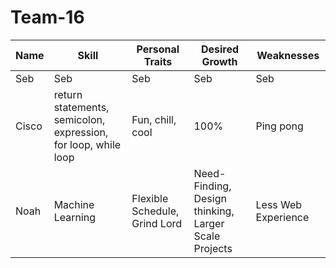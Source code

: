 # Team-16


| Name  | Skill |Personal Traits| Desired Growth | Weaknesses
| --- | --- | --- | --- | --- | 
| Seb | Seb | Seb |  Seb |  Seb |
| Cisco | return statements, semicolon, expression, for loop, while loop | Fun, chill, cool | 100% | Ping pong
| Noah | Machine Learning | Flexible Schedule, Grind Lord | Need-Finding, Design thinking, Larger Scale Projects | Less Web Experience 
